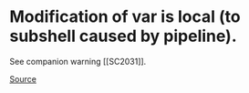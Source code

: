 # Modification of var is local (to subshell caused by pipeline).

See companion warning [[SC2031]].

[Source](https://github.com/koalaman/shellcheck/wiki/SC2030)

